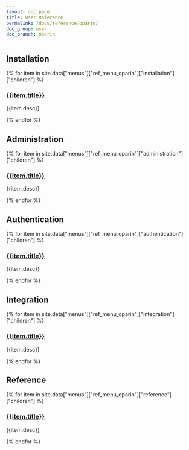 ```yaml
---
layout: doc_page
title: User Reference
permalink: /docs/reference/oparin/
doc_group: user
doc_branch: oparin
---
```


## Installation

{% for item in site.data["menus"]["ref_menu_oparin"]["installation"]["children"] %}
### [{{item.title}}]({{item.path}})
{{item.desc}}

{% endfor %}

## Administration

{% for item in site.data["menus"]["ref_menu_oparin"]["administration"]["children"] %}
### [{{item.title}}]({{item.path}})
{{item.desc}}

{% endfor %}

## Authentication

{% for item in site.data["menus"]["ref_menu_oparin"]["authentication"]["children"] %}
### [{{item.title}}]({{item.path}})
{{item.desc}}

{% endfor %}

## Integration

{% for item in site.data["menus"]["ref_menu_oparin"]["integration"]["children"] %}
### [{{item.title}}]({{item.path}})
{{item.desc}}

{% endfor %}


## Reference

{% for item in site.data["menus"]["ref_menu_oparin"]["reference"]["children"] %}
### [{{item.title}}]({{item.path}})
{{item.desc}}

{% endfor %}

